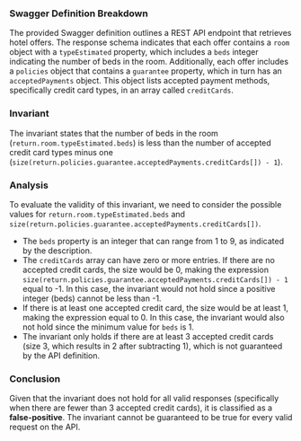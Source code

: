 ### Swagger Definition Breakdown
The provided Swagger definition outlines a REST API endpoint that retrieves hotel offers. The response schema indicates that each offer contains a `room` object with a `typeEstimated` property, which includes a `beds` integer indicating the number of beds in the room. Additionally, each offer includes a `policies` object that contains a `guarantee` property, which in turn has an `acceptedPayments` object. This object lists accepted payment methods, specifically credit card types, in an array called `creditCards`.

### Invariant
The invariant states that the number of beds in the room (`return.room.typeEstimated.beds`) is less than the number of accepted credit card types minus one (`size(return.policies.guarantee.acceptedPayments.creditCards[]) - 1`). 

### Analysis
To evaluate the validity of this invariant, we need to consider the possible values for `return.room.typeEstimated.beds` and `size(return.policies.guarantee.acceptedPayments.creditCards[])`. 
- The `beds` property is an integer that can range from 1 to 9, as indicated by the description.
- The `creditCards` array can have zero or more entries. If there are no accepted credit cards, the size would be 0, making the expression `size(return.policies.guarantee.acceptedPayments.creditCards[]) - 1` equal to -1. In this case, the invariant would not hold since a positive integer (beds) cannot be less than -1.
- If there is at least one accepted credit card, the size would be at least 1, making the expression equal to 0. In this case, the invariant would also not hold since the minimum value for `beds` is 1.
- The invariant only holds if there are at least 3 accepted credit cards (size 3, which results in 2 after subtracting 1), which is not guaranteed by the API definition.

### Conclusion
Given that the invariant does not hold for all valid responses (specifically when there are fewer than 3 accepted credit cards), it is classified as a **false-positive**. The invariant cannot be guaranteed to be true for every valid request on the API.
